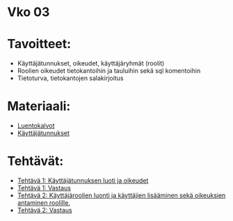 # Vko 03
# Tavoitteet:

- Käyttäjätunnukset, oikeudet, käyttäjäryhmät (roolit)
- Roolien oikeudet tietokantoihin ja tauluihin sekä sql komentoihin
- Tietoturva, tietokantojen salakirjoitus


# Materiaali: 
- [ Luentokalvot ](Luentokalvot_03.pdf)
- [ Käyttäjätunnukset ](Kayttajatunnukset.pdf)

# Tehtävät:   
- [ Tehtävä 1: Käyttäjätunnuksen luoti ja oikeudet ](Tehtava_01.md)
- [ Tehtävä 1: Vastaus ](Tehtava_1_Vastaus.sql)
- [ Tehtävä 2: Käyttäjäroolien luonti ja käyttäjien lisääminen sekä oikeuksien antaminen roolille. ](Tehtava_02.md)
- [ Tehtävä 2: Vastaus ](Tehtava_2_Vastaus.sql)
